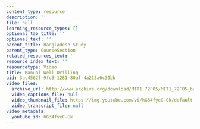 ```yaml
---
content_type: resource
description: ''
file: null
learning_resource_types: []
optional_tab_title: ''
optional_text: ''
parent_title: Bangladesh Study
parent_type: CourseSection
related_resources_text: ''
resource_index_text: ''
resourcetype: Video
title: Manual Well Drilling
uid: 3ac4562f-9fc5-1281-80af-4a213a6c30bb
video_files:
  archive_url: http://www.archive.org/download/MIT1.72F05/MIT1_72F05_bangladesh_220k.mp4
  video_captions_file: null
  video_thumbnail_file: https://img.youtube.com/vi/hG34fyeC-Gk/default.jpg
  video_transcript_file: null
video_metadata:
  youtube_id: hG34fyeC-Gk
---
```

